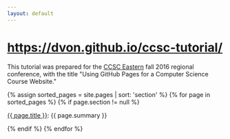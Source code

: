 ```yaml
---
layout: default
---
```


# https://dvon.github.io/ccsc-tutorial/

This tutorial was prepared for the [CCSC Eastern](http://www.ccsc-eastern.org)
fall 2016 regional conference, with the title "Using GitHub Pages for a
Computer Science Course Website."

{% assign sorted_pages = site.pages | sort: 'section' %}
{% for page in sorted_pages %}
{% if page.section != null %}

<a href="{{ site.baseurl }}{{ page.url }}">{{ page.title }}</a>:
<span markdown="1">{{ page.summary }}</span>

{% endif %}
{% endfor %}

